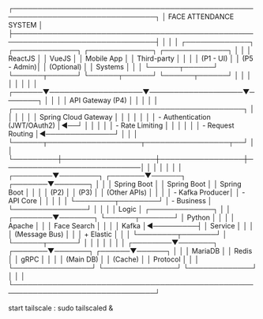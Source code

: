 ┌───────────────────────────────────────────────────────────────────────────────┐
│                            FACE ATTENDANCE SYSTEM                             │
├───────────────────────────────────────────────────────────────────────────────┤
│                                                                               │
│  ┌─────────────┐     ┌─────────────┐     ┌─────────────┐     ┌─────────────┐  │
│  │   ReactJS   │     │    VueJS    │     │ Mobile App  │     │ Third-party │  │
│  │  (P1 - UI)  │     │ (P5 - Admin)│     │ (Optional)  │     │   Systems   │  │
│  └──────┬──────┘     └──────┬──────┘     └──────┬──────┘     └──────┬──────┘  │
│         │                   │                   │                   │         │
│  ┌──────▼───────────────────▼───────────────────▼───────┐           │         │
│  │                 API Gateway (P4)                     │           │         │
│  │  ┌───────────────────────────────────────────────┐   │           │         │
│  │  │            Spring Cloud Gateway               │   │           │         │
│  │  │ - Authentication (JWT/OAuth2)                 │◄──┘           │         │
│  │  │ - Rate Limiting                               │               │         │
│  │  │ - Request Routing                             │◄──────────────┘         │
│  │  └──────┬───────────────────┬─────────────────┬──┘                         │
│  └─────────┼───────────────────┼─────────────────┼────────────────────────────│
│            │                   │                 │                            │
│   ┌────────▼────────┐  ┌───────▼──────┐  ┌───────▼───────┐                    │
│   │  Spring Boot    │  │  Spring Boot │  │  Spring Boot  │                    │
│   │    (P2)         │  │    (P3)      │  │  (Other APIs) │                    │
│   │ - Kafka Producer│  │ - API Core   │  │               │                    │
│   └────────┬────────┘  │ - Business   │  └───────────────┘                    │
│            │           │   Logic      │                     ┌─────────────┐   │
│   ┌────────▼───────┐   └──────┬───────┘                     │  Python     │   │
│   │    Apache      │          │                             │ Face Search │   │
│   │    Kafka       │◄─────────┤                             │  Service    │   │
│   │  (Message Bus) │          │                             │  + Elastic  │   │
│   └────────┬───────┘          │                             └──────┬──────┘   │
│            │                  │                                    │          │
│   ┌────────▼───────┐  ┌───────▼───────┐                     ┌──────▼──────┐   │
│   │  MariaDB       │  │     Redis     │                     │   gRPC      │   │
│   │  (Main DB)     │  │    (Cache)    │                     │  Protocol   │   │
│   └────────────────┘  └───────────────┘                     └─────────────┘   │
│                                                                               │
└───────────────────────────────────────────────────────────────────────────────┘




start tailscale : sudo tailscaled & 